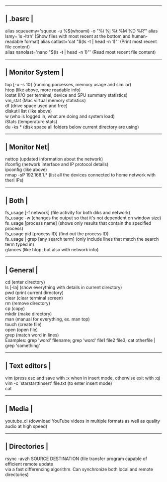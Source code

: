 __________
| .basrc |
----------
alias squeuemy='squeue -u %$(whoami) -o "%i %j %t %M %D %R"'  
alias lsmy='ls -ltrh'	(Show files with most recent at the bottom and human-readable format)  
alias catlast='cat "$(ls -t | head -n 1)"'	(Print most recent file content)  
alias nanolast='nano "$(ls -t | head -n 1)"'	(Read most recent file content)  

__________________
| Monitor System |
------------------
top [-u -s 10] (running porcesses, memory usage and similar)  
htop (like above, more readable info)  
iostat (I/O per terminal, device and SPU summary statistics)  
vm_stat (Mac virtual memory statistics)  
df (drive space used and free)    
diskutil list (like above)  
w (who is logged in, what are doing and system load)  
iStats (temperature stats)  
du -ks * (disk space all folders below current directory are using)  


______________
| Monitor Net|
--------------
nettop (updated information about the network)  
ifconfig (network interface and IP protocol details)  
ipconfig (like above)  
nmap -sP 192.168.1.* (list all the devices connected to home network with theri IPs)  


________
| Both |
--------
fs_usage [-f network] (file activity for both diks and network)  
	fs_usage -w (changes the output so that it's not dependent on window size)  
	fs_usage [process name] (shows only results that contain the specified process)  
	fs_usage pid [process ID] (find out the process ID)  
	fs_usage | grep [any search term] (only include lines that match the search term typed in)  
glances (like htop, but also with network info)  


___________
| General |
-----------
cd (enter directory)  
ls [-la] (show everything with details in current directory)  
pwd (print current directory)  
clear (clear terminal screen)  
rm (remove directory)  
cp (copy)  
mkdir (make directory)  
man (manual for everything, ex. man top)  
touch (create file)  
open (open file)  
grep (match word in lines)  
	Examples: grep 'word' filename; grep 'word' file1 file2 file3; cat otherfile | grep 'something'  


________________
| Text editors |
----------------
vim (press esc and save with :x when in insert mode, otherwise exit with :q)  
	vim -c 'starstarttinsert' file.txt (to enter insert mode)  
cat  


________________
|     Media    |
----------------
youtube_dl (download YouTube videos in multiple formats as well as quality audio at high speed)  



________________
|  Directories |
----------------
rsync -avzh SOURCE DESTINATION (file transfer program capable of efficient remote update  
via a fast differencing algorithm. Can synchronize both local and remote directories)  
